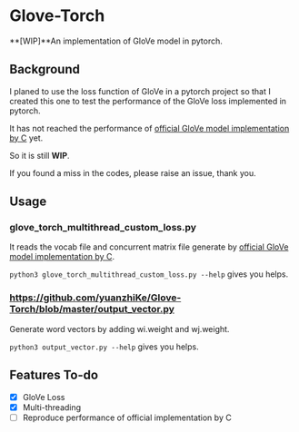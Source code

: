 # Glove-Torch

**[WIP]**An implementation of GloVe model in pytorch.

## Background

I planed to use the loss function of GloVe in a pytorch project so that I created this one to test the performance of the GloVe loss implemented in pytorch.

It has not reached the performance of [official GloVe model implementation by C](https://nlp.stanford.edu/projects/glove/) yet.

So it is still **WIP**.

If you found a miss in the codes, please raise an issue, thank you.

## Usage

### glove_torch_multithread_custom_loss.py 

It reads the vocab file and concurrent matrix file generate by [official GloVe model implementation by C](https://nlp.stanford.edu/projects/glove/).

`
python3 glove_torch_multithread_custom_loss.py --help
`
 gives you helps.
 
 ### https://github.com/yuanzhiKe/Glove-Torch/blob/master/output_vector.py
 
 Generate word vectors by adding wi.weight and wj.weight.
 
 `
python3 output_vector.py --help
`
 gives you helps.
 
 
## Features To-do

- [x] GloVe Loss
- [x] Multi-threading
- [ ] Reproduce performance of official implementation by C
